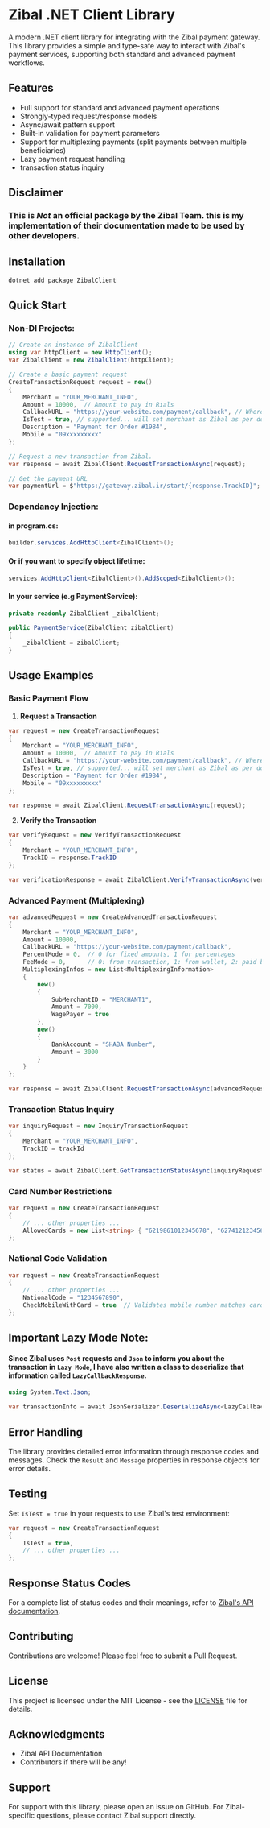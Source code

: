 # Zibal .NET Client Library

A modern .NET client library for integrating with the Zibal payment gateway. This library provides a simple and type-safe way to interact with Zibal's payment services, supporting both standard and advanced payment workflows.

## Features

- Full support for standard and advanced payment operations
- Strongly-typed request/response models
- Async/await pattern support
- Built-in validation for payment parameters
- Support for multiplexing payments (split payments between multiple beneficiaries)
- Lazy payment request handling
- transaction status inquiry

## Disclaimer
### This is ***Not*** an official package by the Zibal Team. this is my implementation of their documentation made to be used by other developers.

## Installation

```bash
dotnet add package ZibalClient  
```

## Quick Start

### Non-DI Projects:
```csharp
// Create an instance of ZibalClient
using var httpClient = new HttpClient();
var ZibalClient = new ZibalClient(httpClient);

// Create a basic payment request
CreateTransactionRequest request = new()
{
    Merchant = "YOUR_MERCHANT_INFO",
    Amount = 10000,  // Amount to pay in Rials
    CallbackURL = "https://your-website.com/payment/callback", // Where Zibal Will Send Transaction Information.
    IsTest = true, // supported... will set merchant as Zibal as per document.
    Description = "Payment for Order #1984",
    Mobile = "09xxxxxxxxx"
};

// Request a new transaction from Zibal.
var response = await ZibalClient.RequestTransactionAsync(request);

// Get the payment URL
var paymentUrl = $"https://gateway.zibal.ir/start/{response.TrackID}"; 
```

### Dependancy Injection:

#### in program.cs:
```csharp
builder.services.AddHttpClient<ZibalClient>();
```
#### Or if you want to specify object lifetime:
```csharp
services.AddHttpClient<ZibalClient>().AddScoped<ZibalClient>();
```
#### In your service (e.g PaymentService):
```csharp
private readonly ZibalClient _zibalClient;

public PaymentService(ZibalClient zibalClient)
{
    _zibalClient = zibalClient;
}
```

## Usage Examples

### Basic Payment Flow

1. **Request a Transaction**
```csharp
var request = new CreateTransactionRequest
{
    Merchant = "YOUR_MERCHANT_INFO",
    Amount = 10000,  // Amount to pay in Rials
    CallbackURL = "https://your-website.com/payment/callback", // Where Zibal Will Send Transaction Information.
    IsTest = true, // supported... will set merchant as Zibal as per document.
    Description = "Payment for Order #1984",
    Mobile = "09xxxxxxxxx"
};

var response = await ZibalClient.RequestTransactionAsync(request);
```

2. **Verify the Transaction**
```csharp
var verifyRequest = new VerifyTransactionRequest
{
    Merchant = "YOUR_MERCHANT_INFO",
    TrackID = response.TrackID
};

var verificationResponse = await ZibalClient.VerifyTransactionAsync(verifyRequest);
```

### Advanced Payment (Multiplexing)

```csharp
var advancedRequest = new CreateAdvancedTransactionRequest
{
    Merchant = "YOUR_MERCHANT_INFO",
    Amount = 10000,
    CallbackURL = "https://your-website.com/payment/callback",
    PercentMode = 0,  // 0 for fixed amounts, 1 for percentages
    FeeMode = 0,      // 0: from transaction, 1: from wallet, 2: paid by client
    MultiplexingInfos = new List<MultiplexingInformation>
    {
        new()
        {
            SubMerchantID = "MERCHANT1",
            Amount = 7000,
            WagePayer = true
        },
        new()
        {
            BankAccount = "SHABA Number",
            Amount = 3000
        }
    }
};

var response = await ZibalClient.RequestTransactionAsync(advancedRequest, isAdvanced: true);
```

### Transaction Status Inquiry

```csharp
var inquiryRequest = new InquiryTransactionRequest
{
    Merchant = "YOUR_MERCHANT_INFO",
    TrackID = trackId
};

var status = await ZibalClient.GetTransactionStatusAsync(inquiryRequest);
```

### Card Number Restrictions

```csharp
var request = new CreateTransactionRequest
{
    // ... other properties ...
    AllowedCards = new List<string> { "6219861012345678", "6274121234567890" }
};
```

### National Code Validation

```csharp
var request = new CreateTransactionRequest
{
    // ... other properties ...
    NationalCode = "1234567890",
    CheckMobileWithCard = true  // Validates mobile number matches card owner
};
```
## Important Lazy Mode Note:
#### Since Zibal uses `Post` requests and `Json` to inform you about the transaction in `Lazy Mode`, I have also written a class to deserialize that information called `LazyCallbackResponse`.
```csharp
using System.Text.Json;

var transactionInfo = await JsonSerializer.DeserializeAsync<LazyCallbackResponse>(await response.Content.ReadAsStreamAsync());
```

## Error Handling

The library provides detailed error information through response codes and messages. Check the `Result` and `Message` properties in response objects for error details.

## Testing

Set `IsTest = true` in your requests to use Zibal's test environment:

```csharp
var request = new CreateTransactionRequest
{
    IsTest = true,
    // ... other properties ...
};
```

## Response Status Codes

For a complete list of status codes and their meanings, refer to [Zibal's API documentation](https://help.zibal.ir/IPG/API/#status-codes).

## Contributing

Contributions are welcome! Please feel free to submit a Pull Request.

## License

This project is licensed under the MIT License - see the [LICENSE](LICENSE) file for details.

## Acknowledgments

- Zibal API Documentation
- Contributors if there will be any!

## Support

For support with this library, please open an issue on GitHub. For Zibal-specific questions, please contact Zibal support directly.
